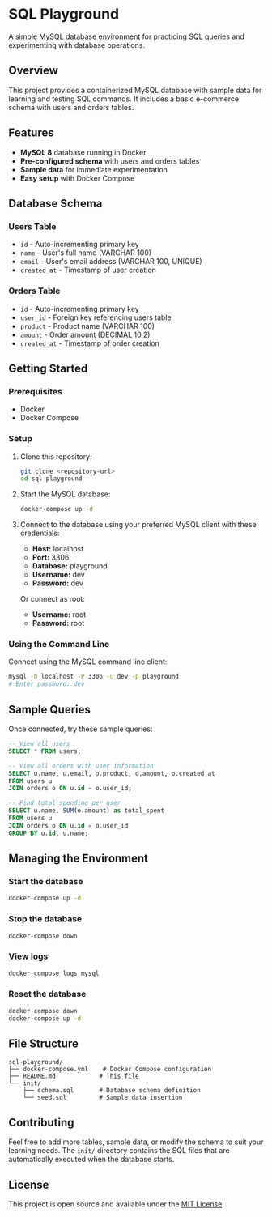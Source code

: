# SQL Playground

A simple MySQL database environment for practicing SQL queries and experimenting with database operations.

## Overview

This project provides a containerized MySQL database with sample data for learning and testing SQL commands. It includes a basic e-commerce schema with users and orders tables.

## Features

- **MySQL 8** database running in Docker
- **Pre-configured schema** with users and orders tables
- **Sample data** for immediate experimentation
- **Easy setup** with Docker Compose

## Database Schema

### Users Table
- `id` - Auto-incrementing primary key
- `name` - User's full name (VARCHAR 100)
- `email` - User's email address (VARCHAR 100, UNIQUE)
- `created_at` - Timestamp of user creation

### Orders Table
- `id` - Auto-incrementing primary key
- `user_id` - Foreign key referencing users table
- `product` - Product name (VARCHAR 100)
- `amount` - Order amount (DECIMAL 10,2)
- `created_at` - Timestamp of order creation

## Getting Started

### Prerequisites
- Docker
- Docker Compose

### Setup

1. Clone this repository:
   ```bash
   git clone <repository-url>
   cd sql-playground
   ```

2. Start the MySQL database:
   ```bash
   docker-compose up -d
   ```

3. Connect to the database using your preferred MySQL client with these credentials:
   - **Host:** localhost
   - **Port:** 3306
   - **Database:** playground
   - **Username:** dev
   - **Password:** dev

   Or connect as root:
   - **Username:** root
   - **Password:** root

### Using the Command Line

Connect using the MySQL command line client:
```bash
mysql -h localhost -P 3306 -u dev -p playground
# Enter password: dev
```

## Sample Queries

Once connected, try these sample queries:

```sql
-- View all users
SELECT * FROM users;

-- View all orders with user information
SELECT u.name, u.email, o.product, o.amount, o.created_at
FROM users u
JOIN orders o ON u.id = o.user_id;

-- Find total spending per user
SELECT u.name, SUM(o.amount) as total_spent
FROM users u
JOIN orders o ON u.id = o.user_id
GROUP BY u.id, u.name;
```

## Managing the Environment

### Start the database
```bash
docker-compose up -d
```

### Stop the database
```bash
docker-compose down
```

### View logs
```bash
docker-compose logs mysql
```

### Reset the database
```bash
docker-compose down
docker-compose up -d
```

## File Structure

```
sql-playground/
├── docker-compose.yml    # Docker Compose configuration
├── README.md            # This file
└── init/
    ├── schema.sql       # Database schema definition
    └── seed.sql         # Sample data insertion
```

## Contributing

Feel free to add more tables, sample data, or modify the schema to suit your learning needs. The `init/` directory contains the SQL files that are automatically executed when the database starts.

## License

This project is open source and available under the [MIT License](LICENSE).
